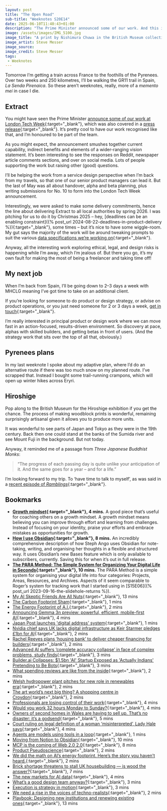 ```yaml
---
layout: post
title: "The Open Road"
sub-title: "Weeknotes S20E14"
date: 2025-06-10T11:40:43+01:00
description: "The Prime Minister announced some of our work. And this is the last you’ll hear of me if I die in the Pyrenees next week!"
image: /assets/images/IMG_5100.jpg
image_title: "A print by Nishimura Chuwa in the British Museum collection."
image_artist: Steve Messer
image_source:
image_credit: Steve Messer
tags:
 - Weeknotes
---
```


Tomorrow I’m getting a train across France to the foothills of the Pyrenees. Over two weeks and 250 kilometres, I’ll be walking the GR11 trail in Spain, _La Senda Pirenaica_. So these aren’t weeknotes, really, more of a _memento mei_ in case I die.

## Extract

You might have seen the Prime Minister [announce some of our work at London Tech Week](https://youtu.be/KB4DzJhHZU8?t=535){:target="_blank"}, which was also covered in a [press release](https://www.gov.uk/government/news/pm-unveils-ai-breakthrough-to-slash-planning-delays-and-help-build-15-million-homes-6-june-2025){:target="_blank"}. It’s pretty cool to have our work recognised like that, and I’m honoured to be part of the team.

As you might expect, the announcement smushes together current capability, indirect benefits and elements of a wider-ranging vision statement. It’s been interesting to see the responses on Reddit, newspaper article comments sections, and over on social media. Lots of people supporting the work but raising other (good) questions. 

I’ll be helping the work from a service design perspective when I’m back from my travels, so that one of our senior product managers can lead it. But the last of May was all about handover, alpha and beta planning, plus writing submissions for No. 10 to form into the London Tech Week announcement.

Interestingly, we were asked to make some delivery commitments, hence the line about delivering Extract to all local authorities by spring 2026. I was pitching for us to do it by Christmas 2025  – hey, [deadlines can be an enabling constraint]({% post_url 2024-08-22-deadlines-in-product-delivery %}){:target="_blank"}, some times – but it’s nice to have some wiggle-room. My gut says the majority of the work will be around tweaking prompts to suit the various [data specifications we’re working on](https://design.planning.data.gov.uk/what-we-are-working-on){:target="_blank"}.

Anyway, all the interesting work exploring ethical, legal, and design risks is happening while I’m away, which I’m jealous of. But there you go, it’s my own fault for making the most of being a freelancer and taking time off!

## My next job

When I’m back from Spain, I’ll be going down to 2–3 days a week with MHCLG meaning I’ve got time to take on an additional client.

If you’re looking for someone to do product or design strategy, or advise on product operations, or you just need someone for 2 or 3 days a week, [get in touch](https://boringmagi.cc/contact/){:target="_blank"}.

I’m really interested in principal product or design work where we can move fast in an action-focused, results-driven environment. So discovery at pace, alphas with skilled builders, and getting betas in front of users. (And the strategy work that sits over the top of all that, obviously.)

## Pyrenees plans

In my last weeknote I spoke about my adaptive plan, where I’d do an alternative route if there was too much snow on my planned route. I’ve scrapped that. Instead I bought some trail-running crampons, which will open up winter hikes across Eryri.

## Hiroshige

Pop along to the British Museum for the Hiroshige exhibition if you get the chance. The process of making woodblock prints is wonderful, remaining surprisingly artisanal given it allows you to produce more units. 

It was wonderful to see parts of Japan and Tokyo as they were in the 19th century. Back then one could stand at the banks of the Sumida river and see Mount Fuji in the background. But not today.

Anyway, it reminded me of a passage from _Three Japanese Buddhist Monks_:

> “The progress of each passing day is quite unlike your anticipation of it. And the same goes for a year – and for a life.”

I’m looking forward to my trip. To ‘have time to talk to myself’, as was said in a [recent episode of _Ramblings_](https://www.bbc.co.uk/sounds/play/m002d1c5){:target="_blank"}. 

## Bookmarks

- **[Growth mindset](https://blakeruprecht.com/growth-mindset/){:target="_blank"}, 4 mins.** A good piece that’s useful for coaching others on a growth mindset. A growth mindset means believing you can improve through effort and learning from challenges. Instead of focusing on your identity, praise your efforts and embrace mistakes as opportunities for growth.
- **[How I use Obsidian](https://stephango.com/vault){:target="_blank"}, 8 mins.** An incredibly comprehensive description of how Steph Ango uses Obsidian for note-taking, writing, and organising her thoughts in a flexible and structured way. It uses Obsidian’s new Bases feature which is only available to subscribers, currently. Saving this for when it’s out in full release.
- **[The PARA Method: The Simple System for Organizing Your Digital Life in Seconds](https://fortelabs.com/blog/para/){:target="_blank"}, 10 mins.** The PARA Method is a simple system for organising your digital life into four categories: Projects, Areas, Resources, and Archives. Aspects of it seem comparable to Roger’s system for tracking work that I started using in [S15E06]({% post_url 2023-09-16-the-slidehole-returns %}).
- [My AI Skeptic Friends Are All Nuts](https://fly.io/blog/youre-all-nuts/){:target="_blank"}, 13 mins
- [The Carbon Footprint Sham](https://pxlnv.com/linklog/carbon-footprint-sham/){:target="_blank"}, 1 mins
- [The Energy Footprint of A.I.](https://pxlnv.com/linklog/ai-energy-footprint/){:target="_blank"}, 2 mins
- [Announcing Gemma 3n preview: powerful, efficient, mobile-first AI](https://developers.googleblog.com/en/introducing-gemma-3n/){:target="_blank"}, 4 mins
- [Japan Post launches 'digital address' system](https://www.japantimes.co.jp/business/2025/05/27/companies/japan-post-digital-address/){:target="_blank"}, 1 mins
- [Nvidia chief says UK lacks digital infrastructure as Keir Starmer pledges £1bn for AI](https://on.ft.com/43RMZ1A){:target="_blank"}, 2 mins
- [Rachel Reeves plans ‘housing bank’ to deliver cheaper financing for builders](https://on.ft.com/43LXuop){:target="_blank"}, 2 mins
- [Advanced AI suffers ‘complete accuracy collapse’ in face of complex problems, study finds](https://www.theguardian.com/technology/2025/jun/09/apple-artificial-intelligence-ai-study-collapse){:target="_blank"}, 3 mins
- [Builder.ai Collapses: $1.5bn 'AI' Startup Exposed as 'Actually Indians' Pretending to Be Bots](https://www.ibtimes.co.uk/builderai-collapses-15bn-ai-startup-exposed-actually-indians-pretending-bots-1734784){:target="_blank"}, 3 mins
- [What spending reviews are like from the inside](https://samf.substack.com/p/what-spending-reviews-are-like-from){:target="_blank"}, 2 mins
- [Welsh hydropower plant pitches for new role in renewables era](https://on.ft.com/4kmLtLY){:target="_blank"}, 2 mins
- [The art world’s next big thing? A shopping centre in Croydon](https://on.ft.com/4myyZ5e){:target="_blank"}, 2 mins
- [Professionals are losing control of their work](https://on.ft.com/4dL99XJ){:target="_blank"}, 4 mins
- [Would you work 32 hours Monday to Sunday?](https://on.ft.com/3Z1cTyb){:target="_blank"}, 4 mins
- [Owners of second homes in Wales are having to sell up. That’s no disaster: it’s a godsend](https://www.theguardian.com/commentisfree/2025/may/19/owners-second-homes-wales-council-tax-tourism-communities){:target="_blank"}, 5 mins
- [Court ruling on legal definition of a woman ‘misinterpreted’, Lady Hale says](https://www.theguardian.com/law/2025/may/22/court-ruling-legal-definition-of-a-woman-misinterpreted-lady-hale){:target="_blank"}, 4 mins
- [Agents are models using tools in a loop](https://simonwillison.net/2025/May/22/tools-in-a-loop/){:target="_blank"}, 1 mins
- [Moving from Notion to Obsidian](https://daverupert.com/2025/05/notion-to-obsidian/){:target="_blank"}, 10 mins
- [MCP is the coming of Web 2.0 2.0](https://anildash.com/2025/05/20/mcp-web20-20/){:target="_blank"}, 8 mins
- [Product Pseudoscience](https://blog.jim-nielsen.com/2025/product-pseudoscience/){:target="_blank"}, 2 mins
- [We did the math on AI’s energy footprint. Here’s the story you haven’t heard.](https://simonwillison.net/2025/May/20/ai-energy-footprint/#atom-everything){:target="_blank"}, 2 mins
- [Brick shortage threatens to stall UK housebuilding — is wood the answer?](https://on.ft.com/4mm3k6Y){:target="_blank"}, 7 mins
- [The new markets for AI data](https://on.ft.com/4jfpncS){:target="_blank"}, 4 mins
- [What’s a good design team anyway?](https://www.kubabartwicki.com/posts/whats-good-design-team-anyway/){:target="_blank"}, 3 mins
- [Execution is strategy in motion](https://www.mikklemberg.ee/2025/03/16/execution-is-strategy-in-motion/){:target="_blank"}, 3 mins
- [We need a rise in the voices of techno-realists](https://blog.robbowley.net/2025/05/12/we-need-a-rise-in-the-voices-of-techno-realists/){:target="_blank"}, 2 mins
- [Playbook: Designing new institutions and renewing existing ones](https://tial.org/toolkits/playbook-designing-new-institutions-and-renewing-existing-ones/){:target="_blank"}, 13 mins